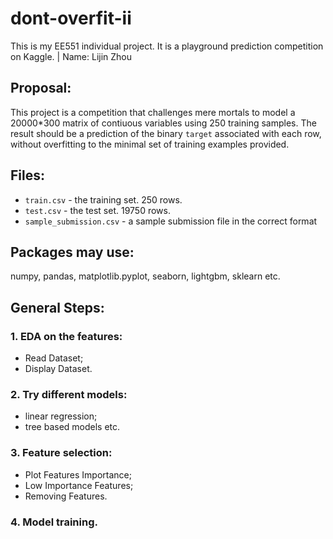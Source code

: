 # dont-overfit-ii

  This is my EE551 individual project. It is a playground prediction competition on Kaggle. | Name: Lijin Zhou
## Proposal:

  This project is a competition that challenges mere mortals to model a 20000*300 matrix of contiuous variables using 250   training samples. The result should be a prediction of the binary `target` associated with each row, without overfitting to the minimal set of training examples provided.
## Files:
  * `train.csv` - the training set. 250 rows.
  * `test.csv` - the test set. 19750 rows.
  * `sample_submission.csv` - a sample submission file in the correct format
## Packages may use:
  numpy, pandas, matplotlib.pyplot, seaborn, lightgbm, sklearn etc.
## General Steps:
### 1. EDA on the features:
  * Read Dataset;
  * Display Dataset.
### 2. Try different models:
  * linear regression;
  * tree based models etc.
### 3. Feature selection:
  * Plot Features Importance;
  * Low Importance Features;
  * Removing Features.
### 4. Model training.
